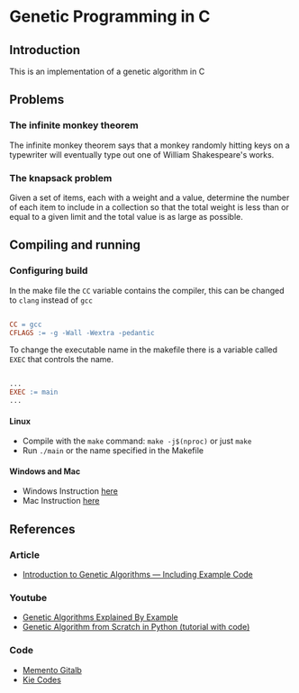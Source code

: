 # Genetic Programming in C

## Introduction

This is an implementation of a genetic algorithm in C

## Problems

### The infinite monkey theorem

The infinite monkey theorem says that a monkey randomly hitting keys on a typewriter will eventually type out one of William Shakespeare's works.

### The knapsack problem

Given a set of items, each with a weight and a value, determine the number of each item to include in a collection so that the total weight is less than or equal to a given limit and the total value is as large as possible.

## Compiling and running

### Configuring build

In the make file the `CC` variable contains the compiler, this can be changed to `clang` instead of `gcc`

```Makefile

CC = gcc
CFLAGS := -g -Wall -Wextra -pedantic

```

To change the executable name in the makefile there is a variable called `EXEC` that controls the name.

```Makefile

...
EXEC := main
...

```

#### Linux

- Compile with the `make` command: `make -j$(nproc)` or just `make`
- Run `./main` or the name specified in the Makefile

#### Windows and Mac

- Windows Instruction [here](https://stackoverflow.com/questions/32127524/how-to-install-and-use-make-in-windows#54086635)
- Mac Instruction [here](https://stackoverflow.com/questions/1469994/using-make-on-os-x)

## References

### Article
 - [Introduction to Genetic Algorithms — Including Example Code](https://towardsdatascience.com/introduction-to-genetic-algorithms-including-example-code-e396e98d8bf3)

### Youtube
 - [Genetic Algorithms Explained By Example](https://www.youtube.com/watch?v=uQj5UNhCPuo)
 - [Genetic Algorithm from Scratch in Python (tutorial with code)](https://www.youtube.com/watch?v=nhT56blfRpE)

### Code
 - [Memento Gitalb](https://github.com/memento/GeneticAlgorithm)
 - [Kie Codes](https://github.com/kiecodes/genetic-algorithms)

